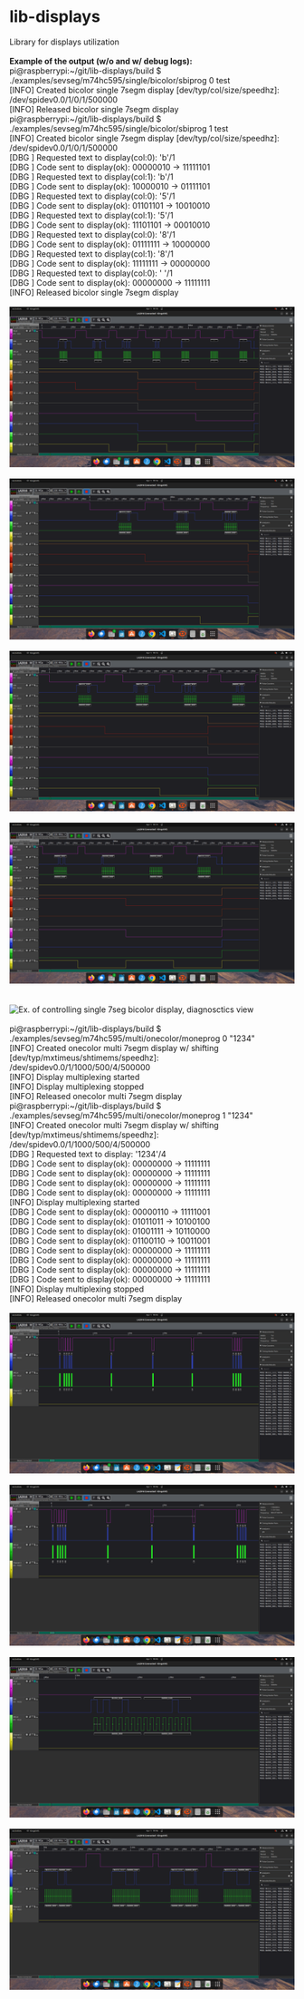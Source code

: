 # lib-displays
Library for displays utilization
<br><br>
**Example of the output (w/o and w/ debug logs):**<br>
pi@raspberrypi:\~/git/lib-displays/build $ ./examples/sevseg/m74hc595/single/bicolor/sbiprog 0 test<br>
[INFO] Created bicolor single 7segm display [dev/typ/col/size/speedhz]: /dev/spidev0.0/1/0/1/500000<br>
[INFO] Released bicolor single 7segm display<br>
pi@raspberrypi:\~/git/lib-displays/build $ ./examples/sevseg/m74hc595/single/bicolor/sbiprog 1 test<br>
[INFO] Created bicolor single 7segm display [dev/typ/col/size/speedhz]: /dev/spidev0.0/1/0/1/500000<br>
[DBG ] Requested text to display(col:0): 'b'/1<br>
[DBG ] Code sent to display(ok): 00000010 -> 11111101<br>
[DBG ] Requested text to display(col:1): 'b'/1<br>
[DBG ] Code sent to display(ok): 10000010 -> 01111101<br>
[DBG ] Requested text to display(col:0): '5'/1<br>
[DBG ] Code sent to display(ok): 01101101 -> 10010010<br>
[DBG ] Requested text to display(col:1): '5'/1<br>
[DBG ] Code sent to display(ok): 11101101 -> 00010010<br>
[DBG ] Requested text to display(col:0): '8'/1<br>
[DBG ] Code sent to display(ok): 01111111 -> 10000000<br>
[DBG ] Requested text to display(col:1): '8'/1<br>
[DBG ] Code sent to display(ok): 11111111 -> 00000000<br>
[DBG ] Requested text to display(col:0): ' '/1<br>
[DBG ] Code sent to display(ok): 00000000 -> 11111111<br>
[INFO] Released bicolor single 7segm display<br>
<br>
![Ex. of controlling single 7seg bicolor display, whole view](pictures/sevseg/m74hc595/single/single_7seg_bicolor_whole.png "Displaying four characters in two colors, complete spi transfers view")<br><br>
![Ex. of controlling single 7seg bicolor display, first stage view](pictures/sevseg/m74hc595/single/single_7seg_bicolor_begin.png "Displaying four characters in two colors, first stage of spi transfers view")<br><br>
![Ex. of controlling single 7seg bicolor display, middle stage view](pictures/sevseg/m74hc595/single/single_7seg_bicolor_middle.png "Displaying four characters in two colors, middle stage of spi transfers view")<br><br>
![Ex. of controlling single 7seg bicolor display, last stage view](pictures/sevseg/m74hc595/single/single_7seg_bicolor_end.png "Displaying four characters in two colors, last stage of spi transfers view")<br><br>
<br>
![Ex. of controlling single 7seg bicolor display, diagnosctics view](pictures/sevseg/m74hc595/single/single_7seg_bicolor_diagnostics.gif "Displaying characters in two color, diagnostics with pcb probes")<br><br>
pi@raspberrypi:\~/git/lib-displays/build $ ./examples/sevseg/m74hc595/multi/onecolor/moneprog 0 "1234"<br>
[INFO] Created onecolor multi 7segm display w/ shifting [dev/typ/mxtimeus/shtimems/speedhz]: /dev/spidev0.0/1/1000/500/4/500000<br>
[INFO] Display multiplexing started<br>
[INFO] Display multiplexing stopped<br>
[INFO] Released onecolor multi 7segm display<br>
pi@raspberrypi:\~/git/lib-displays/build $ ./examples/sevseg/m74hc595/multi/onecolor/moneprog 1 "1234"<br>
[INFO] Created onecolor multi 7segm display w/ shifting [dev/typ/mxtimeus/shtimems/speedhz]: /dev/spidev0.0/1/1000/500/4/500000<br>
[DBG ] Requested text to display: '1234'/4<br>
[DBG ] Code sent to display(ok): 00000000 -> 11111111<br>
[DBG ] Code sent to display(ok): 00000000 -> 11111111<br>
[DBG ] Code sent to display(ok): 00000000 -> 11111111<br>
[DBG ] Code sent to display(ok): 00000000 -> 11111111<br>
[INFO] Display multiplexing started<br>
[DBG ] Code sent to display(ok): 00000110 -> 11111001<br>
[DBG ] Code sent to display(ok): 01011011 -> 10100100<br>
[DBG ] Code sent to display(ok): 01001111 -> 10110000<br>
[DBG ] Code sent to display(ok): 01100110 -> 10011001<br>
[DBG ] Code sent to display(ok): 00000000 -> 11111111<br>
[DBG ] Code sent to display(ok): 00000000 -> 11111111<br>
[DBG ] Code sent to display(ok): 00000000 -> 11111111<br>
[DBG ] Code sent to display(ok): 00000000 -> 11111111<br>
[INFO] Display multiplexing stopped<br>
[INFO] Released onecolor multi 7segm display<br>
<br>
![Ex. of controlling multi 7seg onecolor display, whole view + freq](pictures/sevseg/m74hc595/multi/multi_7seg_onecolor_whole_freq.png "Displaying multiplexed text in onecolor, complete spi transfers view w/ transfer freqency")<br><br>
![Ex. of controlling multi 7seg onecolor display, whole view + mxtime](pictures/sevseg/m74hc595/multi/multi_7seg_onecolor_whole_mxtime.png "Displaying multiplexed text in onecolor, complete spi transfers view w/ multiplexing time")<br><br>
![Ex. of controlling multi 7seg onecolor display, setting third segment](pictures/sevseg/m74hc595/multi/multi_7seg_onecolor_setting_third_segment.png "Displaying multiplexed text in onecolor, setting third segment stage of spi transfers view")<br><br>
![Ex. of controlling multi 7seg onecolor display, clearing whole display](pictures/sevseg/m74hc595/multi/multi_7seg_onecolor_clearing_display.png "Displaying multiplexed text in onecolor, clearing all segments stage of spi transfers view")<br>
